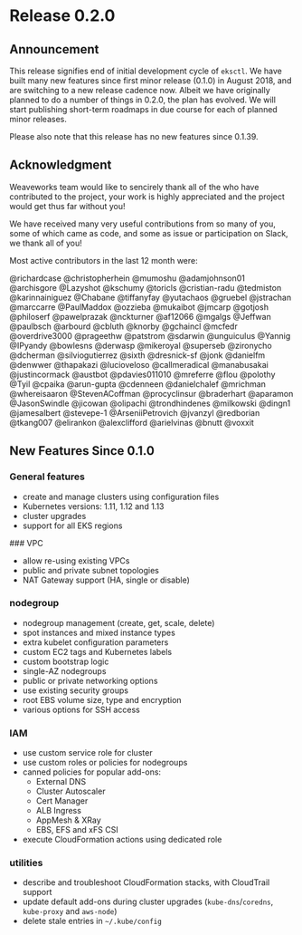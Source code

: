 # Release 0.2.0

## Announcement

This release signifies end of initial development cycle of `eksctl`.
We have built many new features since first minor release (0.1.0)
in August 2018, and are switching to a new release cadence now.
Albeit we have originally planned to do a number of things in 0.2.0,
the plan has evolved. We will start publishing short-term roadmaps
in due course for each of planned minor releases.

Please also note that this release has no new features since 0.1.39.

## Acknowledgment

Weaveworks team would like to sencirely thank all of the who have
contributed to the project, your work is highly appreciated and
the project would get thus far without you!

We have received many very useful contributions from so many of
you, some of which came as code, and some as issue or participation
on Slack, we thank all of you!

Most active contributors in the last 12 month were:

@richardcase @christopherhein @mumoshu @adamjohnson01 @archisgore @Lazyshot
@kschumy @toricls @cristian-radu @tedmiston @karinnainiguez @Chabane @tiffanyfay
@yutachaos @gruebel @jstrachan @marccarre @PaulMaddox @ozzieba @mukaibot @jmcarp
@gotjosh @philoserf @pawelprazak @nckturner @af12066 @mgalgs @Jeffwan @paulbsch
@arbourd @cbluth @knorby @gchaincl @mcfedr @overdrive3000 @prageethw @patstrom
@sdarwin @unguiculus @Yannig @IPyandy @bowlesns @derwasp @mikeroyal @superseb
@zironycho @dcherman @silviogutierrez @sixth @dresnick-sf @jonk @danielfm
@denwwer @thapakazi @lucioveloso @callmeradical @manabusakai @justincormack
@austbot @pdavies011010 @mreferre @flou @polothy @Tyil @cpaika @arun-gupta
@cdenneen @danielchalef @mrichman @whereisaaron @StevenACoffman @procyclinsur
@braderhart @aparamon @JasonSwindle @jicowan @olipachi @trondhindenes @milkowski
@dingn1 @jamesalbert @stevepe-1 @ArseniiPetrovich @jvanzyl @redborian @tkang007
@elirankon @alexclifford @arielvinas @bnutt @voxxit 

## New Features Since 0.1.0

### General features

- create and manage clusters using configuration files
- Kubernetes versions: 1.11, 1.12 and 1.13
- cluster upgrades
- support for all EKS regions

### VPC

- allow re-using existing VPCs
- public and private subnet topologies
- NAT Gateway support (HA, single or disable)

### nodegroup

- nodegroup management (create, get, scale, delete)
- spot instances and mixed instance types
- extra kubelet configuration parameters
- custom EC2 tags and Kubernetes labels
- custom bootstrap logic
- single-AZ nodegroups
- public or private networking options
- use existing security groups
- root EBS volume size, type and encryption
- various options for SSH access

### IAM

- use custom service role for cluster
- use custom roles or policies for nodegroups
- canned policies for popular add-ons:
  - External DNS
  - Cluster Autoscaler
  - Cert Manager
  - ALB Ingress
  - AppMesh & XRay
  - EBS, EFS and xFS CSI
- execute CloudFormation actions using dedicated role

### utilities

- describe and troubleshoot CloudFormation stacks, with CloudTrail support
- update default add-ons during cluster upgrades (`kube-dns`/`coredns`, `kube-proxy` and `aws-node`)
- delete stale entries in `~/.kube/config`

